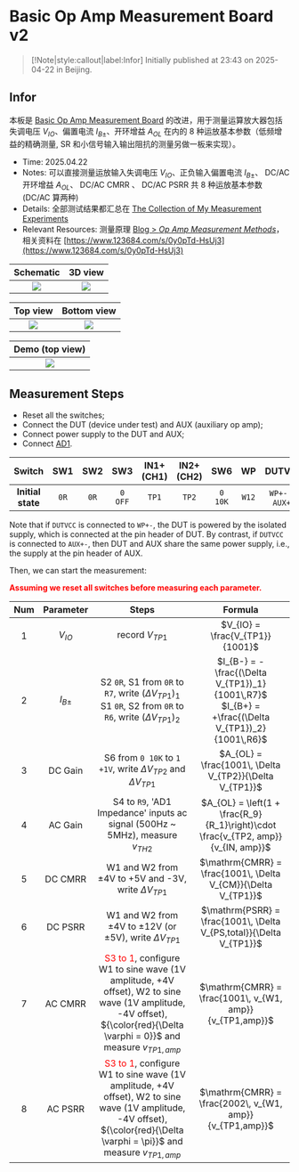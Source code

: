 # Basic Op Amp Measurement Board v2

> [!Note|style:callout|label:Infor]
Initially published at 23:43 on 2025-04-22 in Beijing.

## Infor

本板是 [Basic Op Amp Measurement Board](<ElectronicDesigns/Basic Op Amp Measurement Board.md>) 的改进，用于测量运算放大器包括失调电压 $V_{IO}$、偏置电流 $I_{B\pm}$、开环增益 $A_{OL}$ 在内的 8 种运放基本参数（低频增益的精确测量, SR 和小信号输入输出阻抗的测量另做一板来实现）。

- Time: 2025.04.22
- Notes: 可以直接测量运放输入失调电压 $V_{IO}$、正负输入偏置电流 $I_{B\pm}$、 DC/AC 开环增益 $A_{OL}$、 DC/AC CMRR 、 DC/AC PSRR 共 8 种运放基本参数 (DC/AC 算两种)
- Details: 全部测试结果都汇总在 [The Collection of My Measurement Experiments](<Electronics/The Collection of My Measurement Experiments.md>)
- Relevant Resources: 测量原理 [Blog > *Op Amp Measurement Methods*](<Electronics/Op Amp Measurement Methods.md>)，相关资料在 [https://www.123684.com/s/0y0pTd-HsUj3](https://www.123684.com/s/0y0pTd-HsUj3)







<div class='center'>

| Schematic | 3D view | 
|:-:|:-:|
 | <div class="center"><img src="https://imagebank-0.oss-cn-beijing.aliyuncs.com/VS-PicGo/2025-04-22-23-50-12_Basic Op Amp Measurement Board v2.png"/></div> | <div class="center"><img src="https://imagebank-0.oss-cn-beijing.aliyuncs.com/VS-PicGo/2025-04-22-23-49-19_Basic Op Amp Measurement Board v2.png"/></div> |
</div>

<div class='center'>

| Top view | Bottom view | 
|:-:|:-:|
 | <div class="center"><img src="https://imagebank-0.oss-cn-beijing.aliyuncs.com/VS-PicGo/2025-04-22-23-50-30_Basic Op Amp Measurement Board v2.png"/></div> | <div class="center"><img src="https://imagebank-0.oss-cn-beijing.aliyuncs.com/VS-PicGo/2025-04-22-23-50-46_Basic Op Amp Measurement Board v2.png"/></div> |
</div>

<div class='center'>

| Demo (top view) | 
|:-:|
 | <div class="center"><img src="https://imagebank-0.oss-cn-beijing.aliyuncs.com/VS-PicGo/2025-05-13-15-57-32_Basic Op Amp Measurement Board v2.png"/></div> |
</div>

## Measurement Steps

- Reset all the switches;
- Connect the DUT (device under test) and AUX (auxiliary op amp);
- Connect power supply to the DUT and AUX;
- Connect [AD1](https://digilent.com/reference/test-and-measurement/analog-discovery/start).

<div class='center'>

| Switch | SW1 | SW2 | SW3 | IN1+ (CH1) | IN2+ (CH2) | SW6 | WP | DUTVCC |
|:-:|:-:|:-:|:-:|:-:|:-:|:-:|:-:|:-:|
 | **Initial state** | `0R` | `0R` | `0 OFF` | `TP1` | `TP2` | `0 10K` | `W12` | `WP+-` or `AUX+-`  |

</div>

Note that if `DUTVCC` is connected to `WP+-`, the DUT is powered by the isolated supply, which is connected at the pin header of DUT. By contrast, if `DUTVCC` is connected to `AUX+-`, then DUT and AUX share the same power supply, i.e., the supply at the pin header of AUX.

Then, we can start the measurement:

<div class='center'> <span style='color:red'>

**Assuming we reset all switches before measuring each parameter.**
</span></div>

<!-- <div class="center"><img width=400px src="https://imagebank-0.oss-cn-beijing.aliyuncs.com/VS-PicGo/2025-02-16-00-37-00_Basic Op Amp Measurement Board.png"/></div>
 -->
<div class='center'>

| Num | Parameter | Steps | Formula |
|:-:|:-:|:-:|:-:|
 | 1 | $V_{IO}$ |record $V_{TP1}$ | $V_{IO} = \frac{V_{TP1}}{1001}$  | 
 | 2 | $I_{B\pm}$ |S2 `0R`, S1 from `0R` to `R7`, write $(\Delta V_{TP1})_{1}$ <br> S1 `0R`, S2 from `0R` to `R6`, write $(\Delta V_{TP1})_{2}$ | $I_{B-} = - \frac{(\Delta V_{TP1})_1}{1001\,R7}$ <br> $I_{B+} = +\frac{(\Delta V_{TP1})_2}{1001\,R6}$ | - |
 | 3 | DC Gain | S6 from `0 10K` to `1 +1V`, write $\Delta V_{TP2}$ and $\Delta V_{TP1}$ | $A_{OL} = \frac{1001\, \Delta V_{TP2}}{\Delta V_{TP1}}$  | - |
 | 4 | AC Gain | S4 to `R9`, 'AD1 Impedance' inputs ac signal (500Hz ~ 5MHz), measure $v_{TH2}$ | $A_{OL} = \left(1 + \frac{R_9}{R_1}\right)\cdot \frac{v_{TP2, amp}}{v_{IN, amp}}$ |  |  |
 | 5 | DC CMRR |W1 and W2 from ±4V to +5V and -3V, write $\Delta V_{TP1}$ | $\mathrm{CMRR} = \frac{1001\, \Delta V_{CM}}{\Delta V_{TP1}}$ |
 | 6 | DC PSRR |W1 and W2 from ±4V to ±12V (or ±5V), write $\Delta V_{TP1}$ | $\mathrm{PSRR} = \frac{1001\, \Delta V_{PS,total}}{\Delta V_{TP1}}$ |
 | 7 | AC CMRR | <span style='color:red'> S3 to 1</span>, configure W1 to sine wave (1V amplitude, +4V offset), W2 to sine wave (1V amplitude, -4V offset), ${\color{red}{\Delta \varphi = 0}}$ and measure $v_{TP1, amp}$ | $\mathrm{CMRR} = \frac{1001\, v_{W1, amp}}{v_{TP1,amp}}$ |
 | 8 | AC PSRR |<span style='color:red'> S3 to 1</span>, configure W1 to sine wave (1V amplitude, +4V offset), W2 to sine wave (1V amplitude, -4V offset), ${\color{red}{\Delta \varphi = \pi}}$ and measure $v_{TP1, amp}$ | $\mathrm{CMRR} = \frac{2002\, v_{W1, amp}}{v_{TP1,amp}}$ |

</div>

